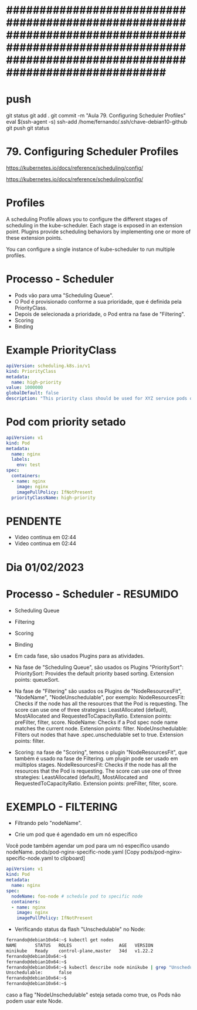 
# ############################################################################################################################################################### ##############################################################################################################################################################
# ##############################################################################################################################################################
# ##############################################################################################################################################################
# push

git status
git add .
git commit -m "Aula 79. Configuring Scheduler Profiles"
eval $(ssh-agent -s)
ssh-add /home/fernando/.ssh/chave-debian10-github
git push
git status




# ##############################################################################################################################################################
#  79. Configuring Scheduler Profiles

https://kubernetes.io/docs/reference/scheduling/config/

<https://kubernetes.io/docs/reference/scheduling/config/>

# Profiles

A scheduling Profile allows you to configure the different stages of scheduling in the kube-scheduler. Each stage is exposed in an extension point. Plugins provide scheduling behaviors by implementing one or more of these extension points.

You can configure a single instance of kube-scheduler to run multiple profiles.




# Processo - Scheduler

- Pods vão para uma "Scheduling Queue".
- O Pod é provisionado conforme a sua prioridade, que é definida pela PriorityClass.
- Depois de selecionada a prioridade, o Pod entra na fase de "Filtering".
- Scoring
- Binding


# Example PriorityClass

~~~~YAML
apiVersion: scheduling.k8s.io/v1
kind: PriorityClass
metadata:
  name: high-priority
value: 1000000
globalDefault: false
description: "This priority class should be used for XYZ service pods only."
~~~~




# Pod com priority setado

~~~~YAML
apiVersion: v1
kind: Pod
metadata:
  name: nginx
  labels:
    env: test
spec:
  containers:
  - name: nginx
    image: nginx
    imagePullPolicy: IfNotPresent
  priorityClassName: high-priority
~~~~





# PENDENTE
- Video continua em 02:44
- Video continua em 02:44




# Dia 01/02/2023





# Processo - Scheduler - RESUMIDO

- Scheduling Queue
- Filtering
- Scoring
- Binding





- Em cada fase, são usados Plugins para as atividades.

- Na fase de "Scheduling Queue", são usados os Plugins "PrioritySort":
PrioritySort: Provides the default priority based sorting. Extension points: queueSort.

- Na fase de "Filtering" são usados os Plugins de "NodeResourcesFit", "NodeName", "NodeUnschedulable", por exemplo:
  NodeResourcesFit: Checks if the node has all the resources that the Pod is requesting. The score can use one of three strategies: LeastAllocated (default), MostAllocated and RequestedToCapacityRatio. Extension points: preFilter, filter, score.
  NodeName: Checks if a Pod spec node name matches the current node. Extension points: filter.
  NodeUnschedulable: Filters out nodes that have .spec.unschedulable set to true. Extension points: filter.


- Scoring:
  na fase de "Scoring", temos o plugin "NodeResourcesFit", que também é usado na fase de Filtering.
  um plugin pode ser usado em múltiplos stages.
    NodeResourcesFit: Checks if the node has all the resources that the Pod is requesting. The score can use one of three strategies: LeastAllocated (default), MostAllocated and RequestedToCapacityRatio. Extension points: preFilter, filter, score.









# EXEMPLO - FILTERING

- Filtrando pelo "nodeName".

- Crie um pod que é agendado em um nó específico

Você pode também agendar um pod para um nó específico usando nodeName.
pods/pod-nginx-specific-node.yaml [Copy pods/pod-nginx-specific-node.yaml to clipboard]

~~~~YAML
apiVersion: v1
kind: Pod
metadata:
  name: nginx
spec:
  nodeName: foo-node # schedule pod to specific node
  containers:
  - name: nginx
    image: nginx
    imagePullPolicy: IfNotPresent
~~~~





- Verificando status da flash "Unschedulable" no Node:

~~~~bash
fernando@debian10x64:~$ kubectl get nodes
NAME       STATUS   ROLES                  AGE   VERSION
minikube   Ready    control-plane,master   34d   v1.22.2
fernando@debian10x64:~$
fernando@debian10x64:~$
fernando@debian10x64:~$ kubectl describe node minikube | grep "Unschedulable"
Unschedulable:      false
fernando@debian10x64:~$
fernando@debian10x64:~$
~~~~


caso a flag "NodeUnschedulable" esteja setada como true, os Pods não podem usar este Node.